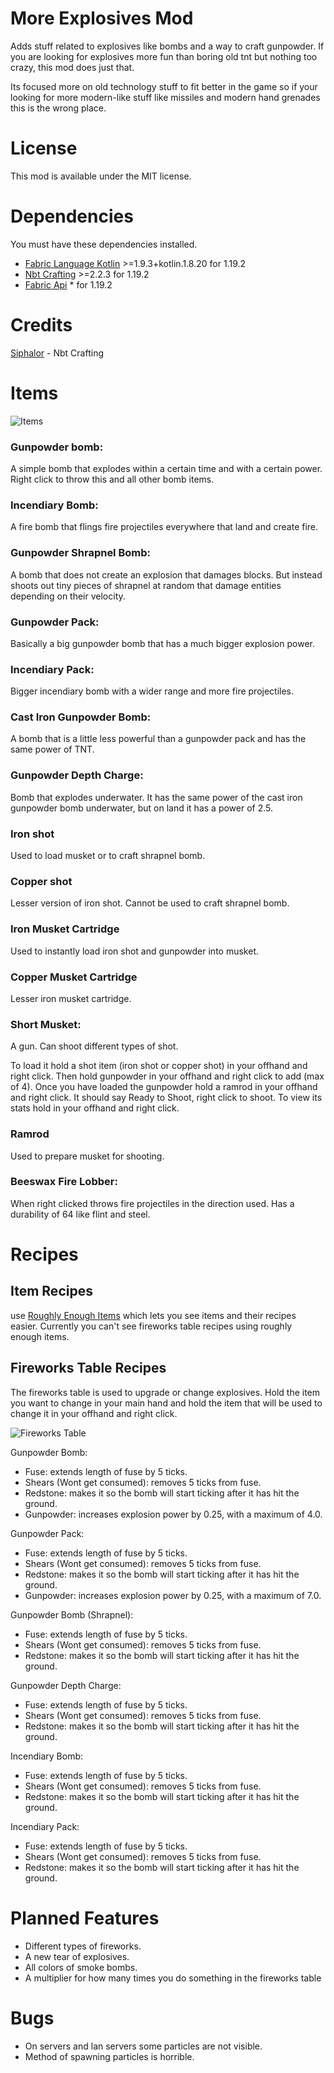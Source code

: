 # More Explosives Mod

Adds stuff related to explosives like bombs and a way to craft gunpowder. If you are looking for explosives more fun than boring old tnt but nothing too crazy, this mod does just that.

Its focused more on old technology stuff to fit better in the game so if your looking for more modern-like stuff like missiles and modern hand grenades this is the wrong place.

# License

This mod is available under the MIT license.

# Dependencies

You must have these dependencies installed.

- [Fabric Language Kotlin](https://www.curseforge.com/minecraft/mc-mods/fabric-language-kotlin) >=1.9.3+kotlin.1.8.20 for 1.19.2
- [Nbt Crafting](https://modrinth.com/mod/nbt-crafting) >=2.2.3 for 1.19.2
- [Fabric Api](https://modrinth.com/mod/fabric-api) * for 1.19.2

# Credits
[Siphalor](https://modrinth.com/user/Siphalor) - Nbt Crafting

# Items
![Items](https://cdn-raw.modrinth.com/data/GEgw8gIN/images/e36a69d9295da65e92b7a927a0b6132bc3c98acf.png)

### Gunpowder bomb:
  A simple bomb that explodes within a certain time and with a certain power.
  Right click to throw this and all other bomb items.

### Incendiary Bomb:
  A fire bomb that flings fire projectiles everywhere that land and create fire.

### Gunpowder Shrapnel Bomb:
  A bomb that does not create an explosion that damages blocks. But instead shoots out tiny pieces of shrapnel at random that damage
  entities depending on their velocity.

### Gunpowder Pack:
  Basically a big gunpowder bomb that has a much bigger explosion power.

### Incendiary Pack:
  Bigger incendiary bomb with a wider range and more fire projectiles.

### Cast Iron Gunpowder Bomb:
  A bomb that is a little less powerful than a gunpowder pack and has the same power of TNT.

### Gunpowder Depth Charge:
  Bomb that explodes underwater. It has the same power of the cast iron gunpowder bomb underwater, but on land it has a power of 2.5.

### Iron shot
  Used to load musket or to craft shrapnel bomb.

### Copper shot
  Lesser version of iron shot. 
  Cannot be used to craft shrapnel bomb.

### Iron Musket Cartridge
  Used to instantly load iron shot and gunpowder into musket.

### Copper Musket Cartridge
  Lesser iron musket cartridge.

### Short Musket:
  A gun. Can shoot different types of shot.

  To load it hold a shot item (iron shot or copper shot) in your offhand and right click.
  Then hold gunpowder in your offhand
  and right click to add (max of 4).
  Once you have loaded the gunpowder
  hold a ramrod in your offhand and right click.
  It should say Ready to Shoot, right click to shoot.
  To view its stats hold in your offhand and right click.

### Ramrod
  Used to prepare musket for shooting.

### Beeswax Fire Lobber:
  When right clicked throws fire projectiles in the direction used.
  Has a durability of 64 like flint and steel.

# Recipes

## Item Recipes
use [Roughly Enough Items](https://www.curseforge.com/minecraft/mc-mods/roughly-enough-items) which lets you see items and their recipes easier. Currently you can't see fireworks table recipes using roughly enough items.

## Fireworks Table Recipes
The fireworks table is used to upgrade or change explosives.
Hold the item you want to change in your main hand
and hold the item that will be used to change it in your offhand
and right click.

![Fireworks Table](https://cdn-raw.modrinth.com/data/GEgw8gIN/images/eee1834e3e1732ed9f47912673252ed9dc5b29a5.png)

Gunpowder Bomb: 
  - Fuse: extends length of fuse by 5 ticks.
  - Shears (Wont get consumed): removes 5 ticks from fuse.
  - Redstone: makes it so the bomb will start ticking after it has hit the ground.
  - Gunpowder: increases explosion power by 0.25, with a maximum of 4.0.

Gunpowder Pack: 
  - Fuse: extends length of fuse by 5 ticks.
  - Shears (Wont get consumed): removes 5 ticks from fuse.
  - Redstone: makes it so the bomb will start ticking after it has hit the ground.
  - Gunpowder: increases explosion power by 0.25, with a maximum of 7.0.

Gunpowder Bomb (Shrapnel): 
  - Fuse: extends length of fuse by 5 ticks.
  - Shears (Wont get consumed): removes 5 ticks from fuse.
  - Redstone: makes it so the bomb will start ticking after it has hit the ground.

Gunpowder Depth Charge: 
  - Fuse: extends length of fuse by 5 ticks.
  - Shears (Wont get consumed): removes 5 ticks from fuse.
  - Redstone: makes it so the bomb will start ticking after it has hit the ground.

Incendiary Bomb: 
  - Fuse: extends length of fuse by 5 ticks.
  - Shears (Wont get consumed): removes 5 ticks from fuse.
  - Redstone: makes it so the bomb will start ticking after it has hit the ground.

Incendiary Pack: 
  - Fuse: extends length of fuse by 5 ticks.
  - Shears (Wont get consumed): removes 5 ticks from fuse.
  - Redstone: makes it so the bomb will start ticking after it has hit the ground.

# Planned Features

  - Different types of fireworks.
  - A new tear of explosives.
  - All colors of smoke bombs.
  - A multiplier for how many times you do something in the fireworks table

# Bugs

  - On servers and lan servers some particles are not visible.
  - Method of spawning particles is horrible.
